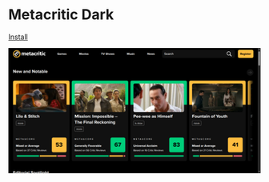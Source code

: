 # Metacritic Dark

[Install](https://raw.githubusercontent.com/aruncveli/userstyles/refs/heads/main/sites/metacritic/metacritic.user.css)

![Screenshot of page](screenshot.png)
